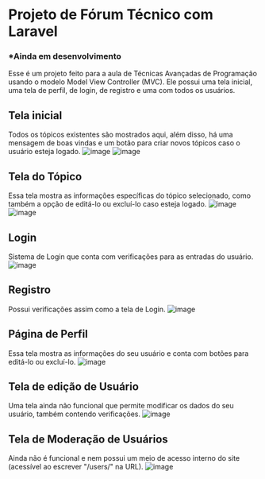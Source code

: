 # Projeto de Fórum Técnico com Laravel
### *Ainda em desenvolvimento
Esse é um projeto feito para a aula de Técnicas Avançadas de Programação usando o modelo Model View Controller (MVC). Ele possui uma tela inicial, uma tela de perfil, de login, de registro e uma com todos os usuários.

## Tela inicial
Todos os tópicos existentes são mostrados aqui, além disso, há uma mensagem de boas vindas e um botão para criar novos tópicos caso o usuário esteja logado.
![image](https://github.com/LucasFARocha/Forum_TAP/assets/109397963/e4af5486-b056-4e83-ad2f-ee9cdef56ac9)
![image](https://github.com/LucasFARocha/Forum_TAP/assets/109397963/81d2fada-1dde-4c57-9301-19a3a2953a06)

## Tela do Tópico
Essa tela mostra as informações específicas do tópico selecionado, como também a opção de editá-lo ou excluí-lo caso esteja logado.
![image](https://github.com/LucasFARocha/Forum_TAP/assets/109397963/6c42b731-ad00-4b15-81b2-d3e5515869bf)
![image](https://github.com/LucasFARocha/Forum_TAP/assets/109397963/46395e1a-1b3d-48fc-a03d-082f349cd724)

## Login
Sistema de Login que conta com verificações para as entradas do usuário.
![image](https://github.com/LucasFARocha/Forum_TAP/assets/109397963/346e2bac-aab2-41c4-9257-b8070940c6b0)

## Registro
Possui verificações assim como a tela de Login.
![image](https://github.com/LucasFARocha/Forum_TAP/assets/109397963/0fe21f85-04f2-4730-85f6-756943717c53)

## Página de Perfil
Essa tela mostra as informações do seu usuário e conta com botões para editá-lo ou excluí-lo.
![image](https://github.com/LucasFARocha/Forum_TAP/assets/109397963/ada56a8d-9046-4730-85e4-cdb4431e1f10)

## Tela de edição de Usuário
Uma tela ainda não funcional que permite modificar os dados do seu usuário, também contendo verificações.
![image](https://github.com/LucasFARocha/Forum_TAP/assets/109397963/38493318-0354-47db-9bc9-4a02c7995761)

## Tela de Moderação de Usuários
Ainda não é funcional e nem possui um meio de acesso interno do site (acessível ao escrever "/users/" na URL).
![image](https://github.com/LucasFARocha/Forum_TAP/assets/109397963/64cae1a8-ed79-4e58-95f8-f915bd2c9404)
